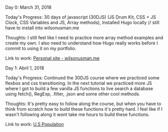 Day 0: March 31, 2018

Today's Progress: 30 days of javascript (30DJS) (JS Drum Kit, CSS + JS Clock, CSS Variables and JS, Array methods), Installed Hugo locally // still have to install into wilsonusman.me

Thoughts: I still feel like I need to practice more array method examples and create my own. I also need to understand how Hugo really works before I commit to using it on my portfolio.

Link to work: [Personal site - wilsonusman.me](http://wilsonusman.me)


Day 1: Abril 1, 2018

Today's Progress: Continued the 30DJS course where we practiced some flexbox and css transitioning. In the next tutorial we practiced more JS where I got to build a few vanilla JS functions to live search a database using fetch(), RegExp, .filter, .json and some other cool methods.

Thoughts: It's pretty easy to follow along the course, but when you have to think from scratch how to build these functions it's pretty hard. I feel like if I wasn't following along it wont take me hours to build these functions.

Link to work: [U.S Population](http://wilsonusman.me/uspopulation.html)
